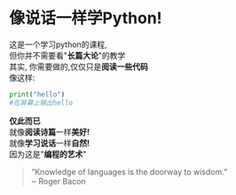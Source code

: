 # 像说话一样学Python!  
  
这是一个学习python的课程,  
但你并不需要看"**长篇大论**"的教学  
其实,
你需要做的,仅仅只是**阅读一些代码**  
像这样:
```py
print("hello")
#在屏幕上输出hello
```
**仅此而已**    
就像**阅读诗篇**一样**美好!**  
就像**学习说话**一样**自然!**  
因为这是"**编程的艺术**"  
  
> “Knowledge of languages is the doorway to wisdom.”   
> ‒ Roger Bacon
